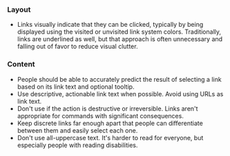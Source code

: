 ### Layout

- Links visually indicate that they can be clicked, typically by being displayed using the visited or unvisited link system colors. Traditionally, links are underlined as well, but that approach is often unnecessary and falling out of favor to reduce visual clutter.

### Content

- People should be able to accurately predict the result of selecting a link based on its link text and optional tooltip.
- Use descriptive, actionable link text when possible. Avoid using URLs as link text.
- Don't use if the action is destructive or irreversible. Links aren't appropriate for commands with significant consequences.
- Keep discrete links far enough apart that people can differentiate between them and easily select each one.
- Don't use all-uppercase text. It's harder to read for everyone, but especially people with reading disabilities.
